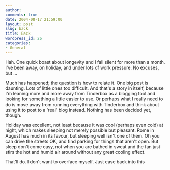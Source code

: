 ```yaml
---
author:
comments: true
date: 2004-08-17 21:59:00
layout: post
slug: back
title: Back
wordpress_id: 26
categories:
- General
---
```


Hah. One quick boast about longevity and I fall silent for more than a month. I've been away, on holiday, and under lots of work pressure. No excuses, but …

Much has happened; the question is how to relate it. One big post is daunting. Lots of little ones too difficult. And that's a story in itself, because I'm leaning more and more away from Tinderbox as a blogging tool and looking for something a little easier to use. Or perhaps what I really need to do is move away from running everything with Tinderbox and think about using it to post to a 'real' blog instead. Nothing has been decided yet, though.

Holiday was excellent, not least because it was cool (perhaps even cold) at night, which makes sleeping not merely possible but pleasant. Rome in August has much in its favour, but sleeping well isn't one of them. Oh you can drive the streets OK, and find parking for things that aren't open. But sleep don't come easy, not when you are bathed in sweat and the fan just stirs the hot and humid air around without any great cooling effect. 

That'll do. I don't want to overface myself. Just ease back into this
